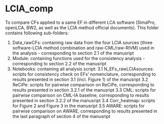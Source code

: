 # LCIA_comp

To compare CFs applied to a same EF in different LCA software (SimaPro, openLCA, BW2, as well as the LCIA method official documents). This folder contains following sub-folders: 

1. Data_rawCFs: containing raw data from the four LCIA sources (three software-LCIA method combination and raw-CML/raw-RIVM) used in the analysis - corresponding to section 2.1 of the manusript
2. Module: containing functions used for the consistency analysis - corresponding to section 2.2 of the manusript
3. Notebooks: containing all analysis script:
	3.1 N_EFs_rawLCIAsources: scripts for consistency check on EFs’ nomenclature, corresponding to results presented in section 3.1 (incl. Figure 1) of the manusript
	3.2 ReCiPe: scripts for pairwise comparison on ReCiPe, corresponding to results presented in section 3.2.1 of the manusript
	3.3 CML: scripts for pairwise comparison on CML-IA baseline, corresponding to results presented in section 3.2.2 of the manusript
	3.4 Corr_heatmap: scripts for Figure 2 and Figure 3 in the manusript
	3.5 AWARE: scripts for pairwise comparison on AWARE, corresponding to results presented in the last paragraph of section 4 of the manusript
